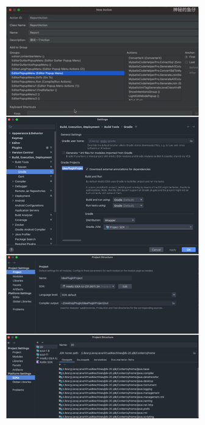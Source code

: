 ![img.png](Resource/img.png)
![img_1.png](Resource/img_1.png)
![img_2.png](Resource/img_2.png)
![img_3.png](Resource/img_3.png)